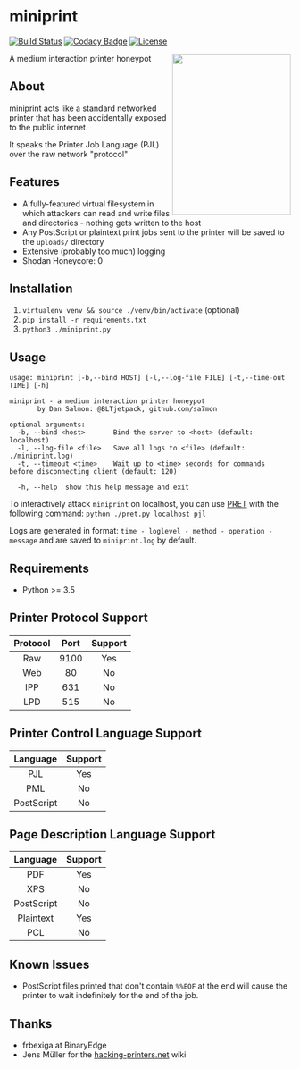 # miniprint

[![Build Status](https://travis-ci.com/sa7mon/miniprint.svg?token=KqpCvMUSb1yeyAUKGDAx&branch=master)](https://travis-ci.com/sa7mon/miniprint)
[![Codacy Badge](https://api.codacy.com/project/badge/Grade/6d424ff40c7d494e88b9bfe11c117e1f)](https://www.codacy.com?utm_source=github.com&amp;utm_medium=referral&amp;utm_content=sa7mon/miniprint&amp;utm_campaign=Badge_Grade)
[![License](https://img.shields.io/github/license/sa7mon/miniprint.svg)](https://github.com/sa7mon/miniprint/blob/master/LICENSE.md)

<img align="right" width="212" height="288" src="https://user-images.githubusercontent.com/3712226/54886937-78f7b180-4e5b-11e9-8ccc-18716f2b5a3b.png">

A medium interaction printer honeypot

## About 

miniprint acts like a standard networked printer that has been accidentally exposed to the public internet. 

It speaks the Printer Job Language (PJL) over the raw network "protocol"

## Features
* A fully-featured virtual filesystem in which attackers can read and write files and directories - nothing gets written to the host
* Any PostScript or plaintext print jobs sent to the printer will be saved to the `uploads/` directory
* Extensive (probably too much) logging
* Shodan Honeycore: 0

## Installation
1. `virtualenv venv && source ./venv/bin/activate` (optional)
1. `pip install -r requirements.txt`
1. `python3 ./miniprint.py`

## Usage
```
usage: miniprint [-b,--bind HOST] [-l,--log-file FILE] [-t,--time-out TIME] [-h]

miniprint - a medium interaction printer honeypot
       by Dan Salmon: @BLTjetpack, github.com/sa7mon 

optional arguments:
  -b, --bind <host>       Bind the server to <host> (default: localhost)
  -l, --log-file <file>   Save all logs to <file> (default: ./miniprint.log)
  -t, --timeout <time>    Wait up to <time> seconds for commands before disconnecting client (default: 120)

  -h, --help  show this help message and exit
```
To interactively attack `miniprint` on localhost, you can use [PRET](https://github.com/RUB-NDS/PRET) with the following command: `python ./pret.py localhost pjl`

Logs are generated in format: `time - loglevel - method - operation - message` and are saved to `miniprint.log` by default.

## Requirements
  * Python >= 3.5

## Printer Protocol Support
| Protocol | Port | Support |
|:--------:|:----:|:-------:|
|    Raw   | 9100 |   Yes   |
|    Web   |  80  |    No   |
|    IPP   |  631 |    No   |
|    LPD   |  515 |    No   |

## Printer Control Language Support
| **Language** | **Support** |
|:------------:|:-----------:|
|      PJL     |      Yes    |
|      PML     |      No     |
|  PostScript  |      No     |

## Page Description Language Support
| **Language** | **Support** |
|:------------:|:-----------:|
|      PDF     |      Yes    |
|      XPS     |      No     |
|  PostScript  |      No     |
|   Plaintext  |      Yes    |
|      PCL     |      No     |

## Known Issues
  * PostScript files printed that don't contain `%%EOF` at the end will cause the printer to wait indefinitely for the end of the job.

## Thanks
  * frbexiga at BinaryEdge
  * Jens Müller for the [hacking-printers.net](https://hacking-printers.net/wiki/) wiki
